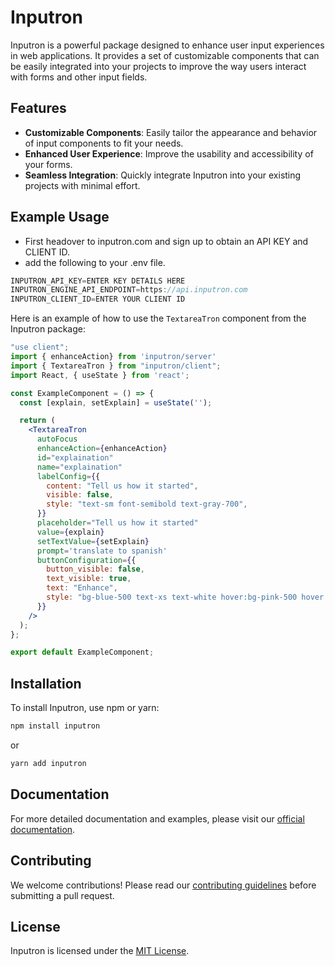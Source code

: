 # Inputron

Inputron is a powerful package designed to enhance user input experiences in web applications. It provides a set of customizable components that can be easily integrated into your projects to improve the way users interact with forms and other input fields.

## Features

- **Customizable Components**: Easily tailor the appearance and behavior of input components to fit your needs.
- **Enhanced User Experience**: Improve the usability and accessibility of your forms.
- **Seamless Integration**: Quickly integrate Inputron into your existing projects with minimal effort.

## Example Usage

- First headover to inputron.com and sign up to obtain an API KEY and CLIENT ID.
- add the following to your .env file.

```jsx
INPUTRON_API_KEY=ENTER KEY DETAILS HERE
INPUTRON_ENGINE_API_ENDPOINT=https://api.inputron.com
INPUTRON_CLIENT_ID=ENTER YOUR CLIENT ID
```
Here is an example of how to use the `TextareaTron` component from the Inputron package:

```jsx
"use client";
import { enhanceAction} from 'inputron/server'
import { TextareaTron } from "inputron/client";
import React, { useState } from 'react';

const ExampleComponent = () => {
  const [explain, setExplain] = useState('');

  return (
    <TextareaTron
      autoFocus
      enhanceAction={enhanceAction}
      id="explaination"
      name="explaination"
      labelConfig={{
        content: "Tell us how it started",
        visible: false,
        style: "text-sm font-semibold text-gray-700",
      }}
      placeholder="Tell us how it started"
      value={explain}
      setTextValue={setExplain}
      prompt='translate to spanish'
      buttonConfiguration={{
        button_visible: false,
        text_visible: true,
        text: "Enhance",
        style: "bg-blue-500 text-xs text-white hover:bg-pink-500 hover:text-black",
      }}
    />
  );
};

export default ExampleComponent;
```

## Installation

To install Inputron, use npm or yarn:

```bash
npm install inputron
```

or

```bash
yarn add inputron
```

## Documentation

For more detailed documentation and examples, please visit our [official documentation](#).

## Contributing

We welcome contributions! Please read our [contributing guidelines](#) before submitting a pull request.

## License

Inputron is licensed under the [MIT License](#).
